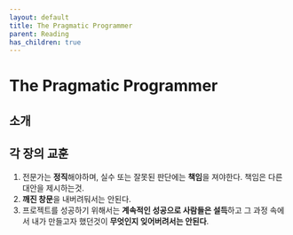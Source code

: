 ```yaml
---
layout: default
title: The Pragmatic Programmer
parent: Reading
has_children: true
---
```

# The Pragmatic Programmer

## 소개

## 각 장의 교훈
1. 전문가는 **정직**해야하며, 실수 또는 잘못된 판단에는 **책임**을 져야한다. 책임은 다른 대안을 제시하는것.
2. **깨진 창문**을 내버려둬서는 안된다.
3. 프로젝트를 성공하기 위해서는 **계속적인 성공으로 사람들은 설득**하고 그 과정 속에서 내가 만들고자 했던것이 **무엇인지 잊어버려서는 안된다**.